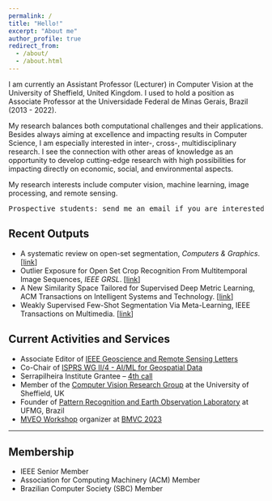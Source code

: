 ```yaml
---
permalink: /
title: "Hello!"
excerpt: "About me"
author_profile: true
redirect_from: 
  - /about/
  - /about.html
---
```


I am currently an Assistant Professor (Lecturer) in Computer Vision at the University of Sheffield, United Kingdom. I used to hold a position as Associate Professor at the Universidade Federal de Minas Gerais, Brazil (2013 - 2022).

My research balances both computational challenges and their applications. Besides always aiming at excellence and impacting results in Computer Science, I am especially interested in inter-, cross-, multidisciplinary research. I see the connection with other areas of knowledge as an opportunity to develop cutting-edge research with high possibilities for impacting directly on economic, social, and environmental aspects.

My research interests include computer vision, machine learning, image processing, and remote sensing.

<pre>
Prospective students: send me an email if you are interested in conducting and publishing research in the areas of computer vision, machine learning, image processing, or remote sensing.
</pre>
  
Recent Outputs
------

* A systematic review on open-set segmentation, _Computers & Graphics_. [[link](https://doi.org/10.1016/j.cag.2023.06.026)]
* Outlier Exposure for Open Set Crop Recognition From Multitemporal Image Sequences, _IEEE GRSL_. [[link](https://doi.org/10.1109/LGRS.2023.3244532)]
* A New Similarity Space Tailored for Supervised Deep Metric Learning, ACM Transactions on Intelligent Systems and Technology. [[link](https://doi.org/10.1145/3559766)]
* Weakly Supervised Few-Shot Segmentation Via Meta-Learning, IEEE Transactions on Multimedia. [[link](https://doi.org/10.1109/TMM.2022.3162951)]

Current Activities and Services
------

* Associate Editor of [IEEE Geoscience and Remote Sensing Letters](https://ieeexplore.ieee.org/xpl/RecentIssue.jsp?punumber=8859)
* Co-Chair of [ISPRS WG II/4 - AI/ML for Geospatial Data](https://www2.isprs.org/commissions/comm2/wg4/)
* Serrapilheira Institute Grantee – [4th call](https://serrapilheira.org/en/pesquisadores/jefersson-dos-santos/)
* Member of the [Computer Vision Research Group](https://www.sheffield.ac.uk/dcs/research/groups/computer-vision) at the University of Sheffield, UK
* Founder of [Pattern Recognition and Earth Observation Laboratory](http://patreo.dcc.ufmg.br/) at UFMG, Brazil
* [MVEO Workshop](https://mveo.github.io/) organizer at [BMVC 2023](https://bmvc2023.org/)

---

Membership 
------
* IEEE Senior Member
* Association for Computing Machinery (ACM) Member
* Brazilian Computer Society (SBC) Member
